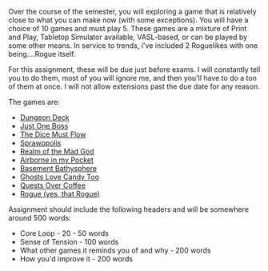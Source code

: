 Over the course of the semester, you will exploring a game that is relatively close to what you can make now (with some exceptions). You will have a choice of 10 games and must play 5. These games are a mixture of Print and Play, Tabletop Simulator available, VASL-based, or can be played by some other means. In service to trends, i've included 2 Roguelikes with one being....Rogue itself.

For this assignment, these will be due just before exams. I will constantly tell you to do them, most of you will ignore me, and then you'll have to do a ton of them at once. I will not allow extensions past the due date for any reason.

The games are:

* [Dungeon Deck](https://github.com/dragonsploder/DungeonDeck)
* [Just One Boss](https://www.lexaloffle.com/bbs/?pid=49234)
* [The Dice Must Flow](https://boardgamegeek.com/boardgame/173486/dune-the-dice-game)
* [Sprawopolis](https://buttonshygames.com/products/sprawlopolis-print-play}{Sprawopolis)
* [Realm of the Mad God](https://store.steampowered.com/app/200210/Realm_of_the_Mad_God_Exalt/)
* [Airborne in my Pocket](https://boardgamegeek.com/boardgame/42651/airborne-in-my-pocket)
* [Basement Bathysphere](https://boardgamegeek.com/boardgame/255360/bargain-basement-bathysphere)
* [Ghosts Love Candy Too](https://boardgamegeek.com/boardgame/349242/ghosts-love-candy-too)
* [Quests Over Coffee](https://boardgamegeek.com/boardgame/367030/quests-over-coffee)
* [Rogue (yes, that Rogue)](https://playclassic.games/games/role-playing-dos-games-online/play-rogue-online/play/)

Assignment should include the following headers and will be somewhere around 500 words: 
* Core Loop - 20 - 50 words
* Sense of Tension - 100 words
* What other games it reminds you of and why - 200 words
* How you'd improve it - 200 words


